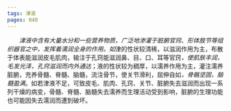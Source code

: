 ```yaml
---
tags: 津液
pages: 048
---
```

&emsp;&emsp;<dfn>津液中含有大量水分和一些营养物质，广泛地渗灌于脏腑官窍、形体肢节等组织器官之中，发挥着濡润全身的作用。如</dfn>津的性状较清稀，以滋润作用为主，布散于体表能滋润皮毛肌肉，输注于孔窍能滋润鼻、目、口、耳等官窍<dfn>，使肌肤丰润，毛发光泽，孔窍滋润而内外通达</dfn>；液的性状较为稠厚，以濡养作用为主，灌注濡养脏腑，充养骨髓、脊髓、脑髓，流注骨节，使关节滑利，屈伸自如<dfn>，骨骼坚固，脑髓盈满</dfn>。如若津液不足，可致皮毛、肌肉、孔窍、关节、脏腑失去滋润而出现一系列干燥的病变，骨髓、脊髓、脑髓失去濡养而生理活动受到影响，脏腑的生理功能也可能因失去濡润而遭到破坏。